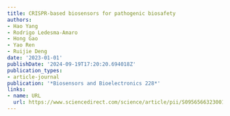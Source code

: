 ```yaml
---
title: CRISPR-based biosensors for pathogenic biosafety
authors:
- Hao Yang
- Rodrigo Ledesma-Amaro
- Hong Gao
- Yao Ren
- Ruijie Deng
date: '2023-01-01'
publishDate: '2024-09-19T17:20:20.694018Z'
publication_types:
- article-journal
publication: '*Biosensors and Bioelectronics 228*'
links:
- name: URL
  url: https://www.sciencedirect.com/science/article/pii/S0956566323001318
---
```

